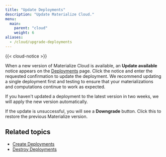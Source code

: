 ```yaml
---
title: "Update Deployments"
description: "Update Materialize Cloud."
menu:
  main:
    parent: "cloud"
    weight: 6
aliases:
  - /cloud/upgrade-deployments
---
```


{{< cloud-notice >}}

When a new version of Materialize Cloud is available, an **Update available** notice appears on the [Deployments](https://cloud.materialize.com/deployments) page. Click the notice and enter the requested confirmation to update the deployment.  We recommend updating a single deployment first and testing to ensure that your materializations and computations continue to work as expected.

If you haven't updated a deployment to the latest version in two weeks, we will apply the new version automatically.

If the update is unsuccessful, you will see a **Downgrade** button. Click this to restore the previous Materialize version.

## Related topics

* [Create Deployments](../create-deployments)
* [Destroy Deployments](../destroy-deployments)
